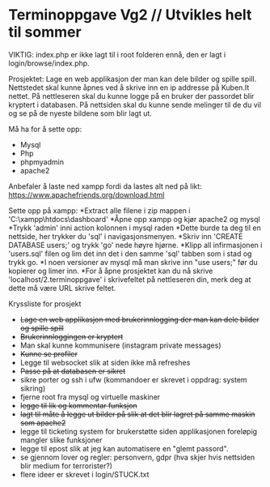 # Terminoppgave Vg2 //  Utvikles helt til sommer

VIKTIG: index.php er ikke lagt til i root folderen ennå, den er lagt i login/browse/index.php.

Prosjektet: Lage en web applikasjon der man kan dele bilder og spille spill. Nettstedet skal kunne åpnes ved å skrive inn en ip addresse på Kuben.It nettet. På nettleseren skal du kunne logge på en bruker der passordet blir kryptert i databasen. På nettsiden skal du kunne sende melinger til de du vil og se på de nyeste bildene som blir lagt ut.

Må ha for å sette opp:
* Mysql
* Php 
* phpmyadmin
* apache2

Anbefaler å laste ned xampp fordi da lastes alt ned på likt: https://www.apachefriends.org/download.html

Sette opp på xampp:
    *Extract alle filene i zip mappen i 'C:\xampp\htdocs\dashboard'
    *Åpne opp xampp og kjør apache2 og mysql
    *Trykk 'admin' inni action kolonnen i mysql raden
    *Dette burde ta deg til en nettside, her trykker du 'sql' i navigasjonsmenyen.
    *Skriv inn 'CREATE DATABASE users;' og trykk 'go' nede høyre hjørne.
    *Klipp all infirmasjonen i 'users.sql' filen og lim det inn det i den samme 'sql' tabben som i stad og trykk go.
        *I noen versioner av mysql må man skrive inn "use users;" før du kopierer og limer inn.
    *For å åpne prosjektet kan du nå skrive 'localhost/2.terminoppgave' i skrivefeltet på nettleseren din, merk deg at dette må være URL skrive feltet.


Kryssliste for prosjekt
* ~~Lage en web applikasjon med brukerinnlogging der man kan dele bilder og spille spill~~
* ~~Brukerinnloggingen er kryptert~~
* Man skal kunne kommunisere (instagram private messages)
* ~~Kunne se profiler~~
* Legge til websocket slik at siden ikke må refreshes
* ~~Passe på at databasen er sikret~~
* sikre porter og ssh i ufw (kommandoer er skrevet i oppdrag: system sikring)
* fjerne root fra mysql og virtuelle maskiner
* ~~legge til lik og kommentar funksjon~~
* ~~lagt til måte å legge ut bilder på slik at det blir lagret på samme maskin som apache2~~
* legge til ticketing system for brukerstøtte siden applikasjonen foreløpig mangler slike funksjoner
* legge til epost slik at jeg kan automatisere en "glemt passord".
* se gjennom lover og regler: personvern, gdpr (hva skjer hvis nettsiden blir medium for terrorister?)
* flere ideer er skrevet i login/STUCK.txt
